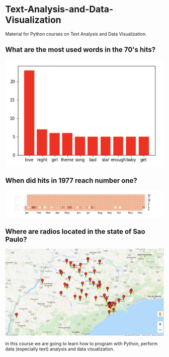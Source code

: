 # Text-Analysis-and-Data-Visualization
Material for Python courses on Text Analysis and Data Visualization.

## What are the most used words in the 70's hits?

<img src="Figures/songs70.png">


## When did hits in 1977 reach number one?

<img src="Figures/day_hit.png">


## Where are radios located in the state of Sao Paulo?

<img src="Figures/radios_brazil.png">

In this course we are going to learn how to program with Python, perform data (especially text) analysis and data visualization.
